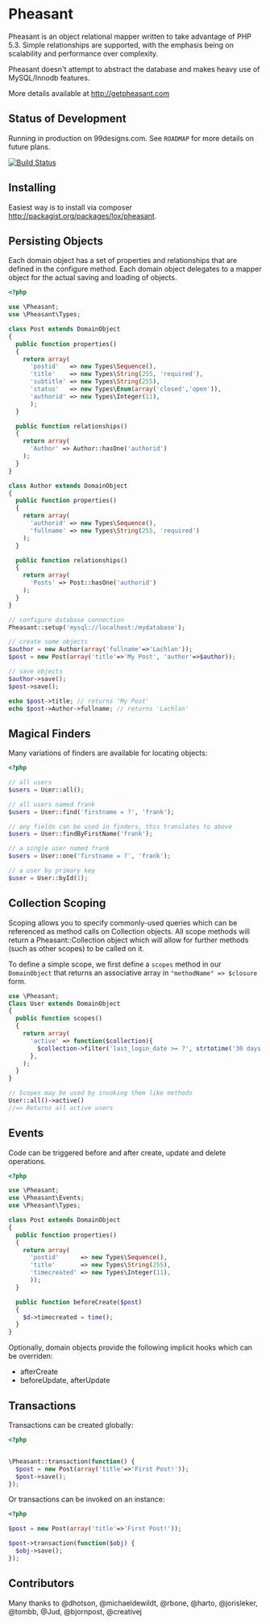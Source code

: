 Pheasant
=======================================

Pheasant is an object relational mapper written to take advantage of PHP 5.3. Simple relationships
are supported, with the emphasis being on scalability and performance over complexity.

Pheasant doesn't attempt to abstract the database and makes heavy use of
MySQL/Innodb features.

More details available at http://getpheasant.com

Status of Development
---------------------------------

Running in production on 99designs.com. See `ROADMAP` for more details on future plans.

[![Build Status](https://travis-ci.org/judsonco/pheasant.svg?branch=master)](https://travis-ci.org/judsonco/pheasant)

Installing
---------------------------------

Easiest way is to install via composer http://packagist.org/packages/lox/pheasant.

Persisting Objects
---------------------------------

Each domain object has a set of properties and relationships that are defined in the
configure method. Each domain object delegates to a mapper object for the actual saving
and loading of objects.

```php
<?php

use \Pheasant;
use \Pheasant\Types;

class Post extends DomainObject
{
  public function properties()
  {
    return array(
      'postid'   => new Types\Sequence(),
      'title'    => new Types\String(255, 'required'),
      'subtitle' => new Types\String(255),
      'status'   => new Types\Enum(array('closed','open')),
      'authorid' => new Types\Integer(11),
      );
  }

  public function relationships()
  {
    return array(
      'Author' => Author::hasOne('authorid')
    );
  }
}

class Author extends DomainObject
{
  public function properties()
  {
    return array(
      'authorid' => new Types\Sequence(),
      'fullname' => new Types\String(255, 'required')
    );
  }

  public function relationships()
  {
    return array(
      'Posts' => Post::hasOne('authorid')
    );
  }
}

// configure database connection
Pheasant::setup('mysql://localhost:/mydatabase');

// create some objects
$author = new Author(array('fullname'=>'Lachlan'));
$post = new Post(array('title'=>'My Post', 'author'=>$author));

// save objects
$author->save();
$post->save();

echo $post->title; // returns 'My Post'
echo $post->Author->fullname; // returns 'Lachlan'
```

Magical Finders
---------------------------------

Many variations of finders are available for locating objects:

```php
<?php

// all users
$users = User::all();

// all users named frank
$users = User::find('firstname = ?', 'frank');

// any fields can be used in finders, this translates to above
$users = User::findByFirstName('frank');

// a single user named frank
$users = User::one('firstname = ?', 'frank');

// a user by primary key
$user = User::byId(1);

```

Collection Scoping
------------------------------------
Scoping allows you to specify commonly-used queries which can be referenced as method calls on Collection objects. All scope methods will return a Pheasant::Collection object which will allow for further methods (such as other scopes) to be called on it.

To define a simple scope, we first define a `scopes` method in our `DomainObject` that returns an associative array in `"methodName" => $closure` form.

```php
use \Pheasant;
Class User extends DomainObject
{
  public function scopes()
  {
    return array(
      'active' => function($collection){
        $collection->filter('last_login_date >= ?', strtotime('30 days ago'));
      },
    );
  }
}

// Scopes may be used by invoking them like methods
User::all()->active()
//=> Returns all active users
```

Events
---------------------------------

Code can be triggered before and after create, update and delete operations.

```php
<?php

use \Pheasant;
use \Pheasant\Events;
use \Pheasant\Types;

class Post extends DomainObject
{
  public function properties()
  {
    return array(
      'postid'      => new Types\Sequence(),
      'title'       => new Types\String(255),
      'timecreated' => new Types\Integer(11),
      ));
  }

  public function beforeCreate($post)
  {
    $d->timecreated = time();
  }
}
```

Optionally, domain objects provide the following implicit hooks which can be overriden:

- afterCreate
- beforeUpdate, afterUpdate

Transactions
------------------------------------

Transactions can be created globally:

```php
<?php


\Pheasant::transaction(function() {
  $post = new Post(array('title'=>'First Post!'));
  $post->save();
});

```

Or transactions can be invoked on an instance:

```php
<?php

$post = new Post(array('title'=>'First Post!'));

$post->transaction(function($obj) {
  $obj->save();
});

```

Contributors
------------

Many thanks to @dhotson, @michaeldewildt, @rbone, @harto, @jorisleker, @tombb, @Jud, @bjornpost, @creativej
